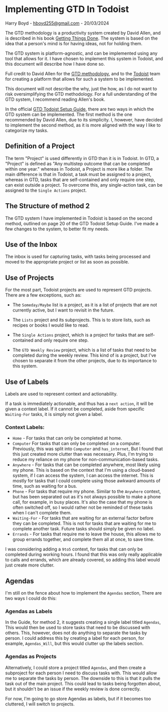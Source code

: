 # Implementing GTD In Todoist

Harry Boyd - hboyd255@gmail.com - 20/03/2024

The GTD methodology is a productivity system created by David Allen, and is
described in his book
[Getting Things Done](https://www.amazon.co.uk/Getting-Things-Done-Stress-Free-Productivity/dp/B01B6WSGGA).
The system is based on the idea that a person's mind is for having ideas, not
for holding them.

The GTD system is platform-agnostic, and can be implemented using any tool that
allows for it. I have chosen to implement this system in Todoist, and this
document will describe how I have done so.

Full credit to David Allen for the
[GTD methodology](https://gettingthingsdone.com/), and to the
[Todoist](https://todoist.com/) team for creating a platform that allows for
such a system to be implemented.

This document will not describe the why, just the how, as I do not want to risk
oversimplifying the GTD methodology. For a full understanding of the GTD system,
I recommend reading Allen's book.

In the official
[GTD Todoist Setup Guide](https://todoist.com/productivity-methods/getting-things-done),
there are two ways in which the GTD system can be implemented. The first method
is the one recommended by David Allen, due to its simplicity. I, however, have
decided to implement the second method, as it is more aligned with the way I
like to categorize my tasks.

## Definition of a Project

The term "Project" is used differently in GTD than it is in Todoist. In GTD, a
"Project" is defined as "Any multistep outcome that can be completed within one
year." whereas in Todoist, a Project is more like a folder. The main difference
is that in Todoist, a task must be assigned to a project, whereas in GTD, tasks
that are self-contained and only require one step, can exist outside a project.
To overcome this, any single-action task, can be assigned to the
`Single Actions` project.

## The Structure of method 2

The GTD system I have implemented in Todoist is based on the second method,
outlined on page 20 of the GTD Todoist Setup Guide. I've made a few changes to
the system, to better fit my needs.

## Use of the Inbox

The inbox is used for capturing tasks, with tasks being processed and moved to
the appropriate project or list as soon as possible.

## Use of Projects

For the most part, Todoist projects are used to represent GTD projects. There
are a few exceptions, such as:

- The `Someday/Maybe` list is a project, as it is a list of projects that are
  not currently active, but I want to revisit in the future.

- The `Lists` project and its subprojects. This is to store lists, such as
  recipes or books I would like to read.

- The `Single Actions` project, which is a project for tasks that are
  self-contained and only require one step.

- The `GTD Weekly Review` project, which is a list of tasks that need to be
  completed during the weekly review. This kind of is a project, but I've chosen
  to separate it from the other projects, due to its importance to this system.

## Use of Labels

Labels are used to represent context and actionability.

If a task is immediately actionable, and thus has a `next action`, it will be
given a context label. If it cannot be completed, aside from specific
`Waiting-For` tasks, it is simply not given a label.

### Context Labels:

- `Home` - For tasks that can only be completed at home.
- `Computer` For tasks that can only be completed on a computer. Previously,
  this was split into `Computer` and `has_internet`, But I found that this just
  created more clutter than was necessary. Plus, I'm trying to reduce my
  reliance on my phone for non-communication-based tasks.
- `Anywhere` - For tasks that can be completed anywhere, most likely using my
  phone. This is based on the context that I'm using a cloud-based system, if I
  can access the system, I can access the internet. This is mostly for tasks
  that I could complete using those awkward amounts of time, such as waiting for
  a bus.
- `Phone` - For tasks that require my phone. Similar to the `Anywhere` context,
  but has been separated out as it's not always possible to make a phone call,
  for example, in busy places. It's also the case that my phone is often
  switched off, so I would rather not be reminded of these tasks when I can't
  complete them.
- `Waiting-For` - For tasks that are waiting for an external factor before they
  can be completed. This is not for tasks that are waiting for me to complete
  another task. Future tasks should simply be given no label.
- `Errands` - For tasks that require me to leave the house, this allows me to
  group errands together, and complete them all at once, to save time.

I was considering adding a `9to5` context, for tasks that can only be completed
during working hours. I found that this was only really applicable to calls and
errands, which are already covered, so adding this label would just create more
clutter.

## Agendas

I'm still on the fence about how to implement the `Agendas` section, There are
two ways I could do this:

### Agendas as Labels

In the Guide, for method 2, it suggests creating a single label titled
`Agendas`, This would then be used to store tasks that need to be discussed with
others. This, however, does not do anything to separate the tasks by person. I
could address this by creating a label for each person, for example,
`Agendas_Will`, but this would clutter up the labels section.

### Agendas as Projects

Alternatively, I could store a project titled `Agendas`, and then create a
subproject for each person I need to discuss tasks with. This would allow me to
separate the tasks by person. The downside to this is that it pulls the task out
of the main project. This could lead to tasks being forgotten about, but it
shouldn't be an issue if the weekly review is done correctly.

For now, I'm going to go store Agendas as labels, but if it becomes too
cluttered, I will switch to projects.
